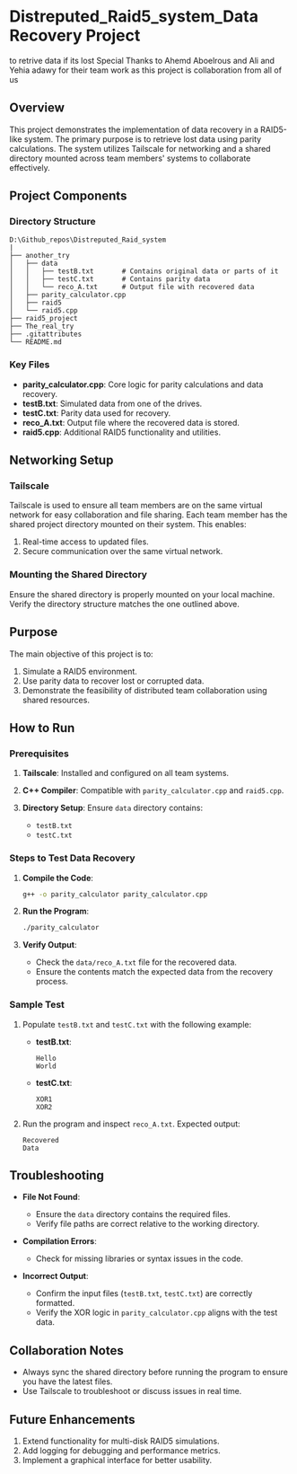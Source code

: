 # Distreputed_Raid5_system_Data Recovery Project
to retrive data if its lost Special Thanks to Ahemd Aboelrous and Ali and Yehia adawy for their team work as this project is collaboration from all of us 


## Overview

This project demonstrates the implementation of data recovery in a RAID5-like system. The primary purpose is to retrieve lost data using parity calculations. The system utilizes Tailscale for networking and a shared directory mounted across team members' systems to collaborate effectively.

## Project Components

### Directory Structure

```
D:\Github_repos\Distreputed_Raid_system
|
├── another_try
│   ├── data
│   │   ├── testB.txt       # Contains original data or parts of it
│   │   ├── testC.txt       # Contains parity data
│   │   └── reco_A.txt      # Output file with recovered data
│   ├── parity_calculator.cpp
│   ├── raid5
│   └── raid5.cpp
├── raid5_project
├── The_real_try
├── .gitattributes
└── README.md
```

### Key Files

* **parity\_calculator.cpp**: Core logic for parity calculations and data recovery.
* **testB.txt**: Simulated data from one of the drives.
* **testC.txt**: Parity data used for recovery.
* **reco\_A.txt**: Output file where the recovered data is stored.
* **raid5.cpp**: Additional RAID5 functionality and utilities.

## Networking Setup

### Tailscale

Tailscale is used to ensure all team members are on the same virtual network for easy collaboration and file sharing. Each team member has the shared project directory mounted on their system. This enables:

1. Real-time access to updated files.
2. Secure communication over the same virtual network.

### Mounting the Shared Directory

Ensure the shared directory is properly mounted on your local machine. Verify the directory structure matches the one outlined above.

## Purpose

The main objective of this project is to:

1. Simulate a RAID5 environment.
2. Use parity data to recover lost or corrupted data.
3. Demonstrate the feasibility of distributed team collaboration using shared resources.

## How to Run

### Prerequisites

1. **Tailscale**: Installed and configured on all team systems.
2. **C++ Compiler**: Compatible with `parity_calculator.cpp` and `raid5.cpp`.
3. **Directory Setup**: Ensure `data` directory contains:

   * `testB.txt`
   * `testC.txt`

### Steps to Test Data Recovery

1. **Compile the Code**:

   ```bash
   g++ -o parity_calculator parity_calculator.cpp
   ```
2. **Run the Program**:

   ```bash
   ./parity_calculator
   ```
3. **Verify Output**:

   * Check the `data/reco_A.txt` file for the recovered data.
   * Ensure the contents match the expected data from the recovery process.

### Sample Test

1. Populate `testB.txt` and `testC.txt` with the following example:

   * **testB.txt**:

     ```
     Hello
     World
     ```
   * **testC.txt**:

     ```
     XOR1
     XOR2
     ```
2. Run the program and inspect `reco_A.txt`. Expected output:

   ```
   Recovered
   Data
   ```

## Troubleshooting

* **File Not Found**:

  * Ensure the `data` directory contains the required files.
  * Verify file paths are correct relative to the working directory.

* **Compilation Errors**:

  * Check for missing libraries or syntax issues in the code.

* **Incorrect Output**:

  * Confirm the input files (`testB.txt`, `testC.txt`) are correctly formatted.
  * Verify the XOR logic in `parity_calculator.cpp` aligns with the test data.

## Collaboration Notes

* Always sync the shared directory before running the program to ensure you have the latest files.
* Use Tailscale to troubleshoot or discuss issues in real time.

## Future Enhancements

1. Extend functionality for multi-disk RAID5 simulations.
2. Add logging for debugging and performance metrics.
3. Implement a graphical interface for better usability.

